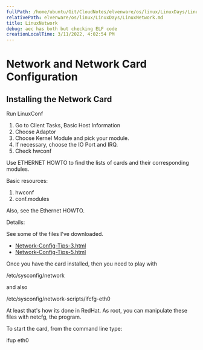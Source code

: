 ```yaml
---
fullPath: /home/ubuntu/Git/CloudNotes/elvenware/os/linux/LinuxDays/LinuxNetwork.md
relativePath: elvenware/os/linux/LinuxDays/LinuxNetwork.md
title: LinuxNetwork
debug: aec has both but checking ELF code
creationLocalTime: 3/11/2022, 4:02:54 PM
---
```


<!-- toc -->
<!-- tocstop -->

<HTML>
<HEAD><TITLE>Linux Network Card</TITLE>
  <meta NAME="AUTHOR" CONTENT="Charlie Calvert">
  	<script language="JavaScript" src="/charlie/libs/scripts/MeyerStyleSwitch.js" type="text/javascript"></script>  
	<!--#include virtual="../../scripts/HeaderInfo.html" -->
</HEAD>
<BODY>

<h1>Network and Network Card Configuration</h1>


  <h2>Installing the Network Card</h2>

  <p>Run LinuxConf</p>
  <ol>
    <li>Go to Client Tasks, Basic Host Information</li>
    <li>Choose Adaptor</li>
    <li>Choose Kernel Module and pick your module.</li>
    <li>If necessary, choose the IO Port and IRQ.</li>
    <li>Check hwconf</li>
  </ol>

  <p>Use ETHERNET HOWTO to find the lists of cards and their corresponding modules.</p>

  <p>Basic resources:</p>
  <ol>
    <li>hwconf</li>
    <li>conf.modules</li>
  </ol>

  <p>Also, see the Ethernet HOWTO.</p>

  <p>Details:</p>

  <p>See some of the files I've downloaded.</p>

  <ul>
    <li><a HREF="Network-Config-Tips-3.html"><u>Network-Config-Tips-3.html</u></a></li>
    <li><a HREF="../Network-Config-Tips-5.html"><u>Network-Config-Tips-5.html</u></a></li>
  </ul>

  <p>Once you have the card installed, then you need to play with</p>

  <p>/etc/sysconfig/network</p>

  <p>and also</p>

  <p>/etc/sysconfig/network-scripts/ifcfg-eth0</p>

  <p>At least that's how its done in RedHat. As root, you can manipulate these 
  files with netcfg, the program.</p>

  <p>To start the card, from the command line type:</p>

  <p>ifup eth0</p>
</BODY>
</HTML>
